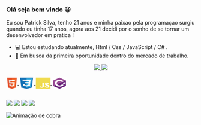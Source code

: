 ###  Olá seja bem vindo 😀

Eu sou Patrick Silva, tenho 21 anos e minha paixao pela programaçao surgiu quando
eu tinha 17 anos, agora aos 21 decidi por o sonho de se tornar um desenvolvedor em pratica ! 

- 💻 Estou estudando atualmente, Html / Css / JavaScript / C# .
- 💼 Em busca da primeira oportunidade dentro do mercado de trabalho.


<div align="center">
  <a href="https://github.com/Paltick-Silva">
  <img height="180em" src="https://github-readme-stats.vercel.app/api?username=Patlick-Silva&show_icons=true&theme=dracula&include_all_commits=true&count_private=true"/>
  <img height="180em" src="https://github-readme-stats.vercel.app/api/top-langs/?username=Patlick-Silva&layout=compact&langs_count=7&theme=dracula"/>
</div>

<div style="display: inline_block"><br>
  <img  align="center"  alt = "Tlick-HTML"  height = "30"  largura = "40"  src ="https://raw.githubusercontent.com/devicons/devicon/master/icons/html5/html5-original.svg" >
  <img  align="center"  alt = "Tlick-CSS"  height = "30"  width = "40"  src ="https://raw.githubusercontent.com/devicons/devicon/master/icons/css3/css3-original.svg" > 
  <img align="center"  alt = "Tlick-Js"  height = "30"  width = "40"  src ="https://raw.githubusercontent.com/devicons/devicon/master/icons/javascript/javascript-plain.svg" >
  <img  align="center"  alt = "Tlick-Csharp"  height = "30"  width = "40"  src ="https://raw.githubusercontent.com/devicons/devicon/master/icons/csharp/csharp-original.svg" >
</div>
  
  ##
  
<div>
<a href="https://www.instagram.com/patlick_silva/" target="_blank"><img src="https://img.shields.io/badge/Instagram-%23E4405F?style=for-the-badge&logo=instagram&logoColor=white" target="_blank"></a>
<a  href = "https://www.twitch.tv/hellsingvalir" target="_blank"><img src="https://img.shields.io/badge/Twitch-9146FF?style=for-the-badge&logo=twitch&logoColor=white" target="_blank"></a>
<a  href = "mailto:patrickander737@outlook.com"><img src="https://img.shields.io/badge/-Gmail-%23333?style=for-the-badge&logo=gmail&logoColor=white" target="_blank"></a>
<a href="https://www.linkedin.com/in/patrick-anderson-a96a62253/" target="_blank"><img src="https://img.shields.io/badge/LinkedIn-%230077B5?style=for-the-badge&logo=linkedin&logoColor=white" target="_blank"></a>   
</div>

![Animação de cobra](https://github.com/Patlick-Silva/Patlick-Silva/blob/output/github-contribution-grid-snake.svg)
